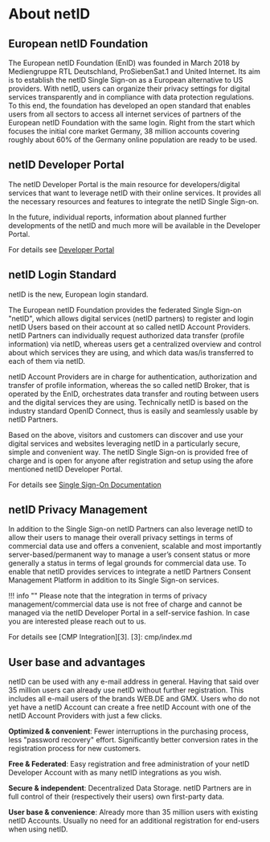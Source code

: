 # About netID

## European netID Foundation

The European netID Foundation (EnID) was founded in March 2018 by Mediengruppe RTL Deutschland, ProSiebenSat.1 and United Internet. Its aim is to establish the netID Single Sign-on as a European alternative to US providers. With netID, users can organize their privacy settings for digital services transparently and in compliance with data protection regulations. To this end, the foundation has developed an open standard that enables users from all sectors to access all internet services of partners of the European netID Foundation with the same login. Right from the start which focuses the initial core market Germany, 38 million accounts covering roughly about 60% of the Germany online population are ready to be used.

## netID Developer Portal

The netID Developer Portal is the main resource for developers/digital services that want to leverage netID with their online services. It provides all the necessary resources and features to integrate the netID Single Sign-on.

In the future, individual reports, information about planned further developments of the netID and much more will be available in the Developer Portal.

For details see [Developer Portal](devportal/)

## netID Login Standard

netID is the new, European login standard.

The European netID Foundation provides the federated Single Sign-on "netID", which allows digital services (netID partners) to register and login netID Users based on their account at so called netID Account Providers. netID Partners can individually request authorized data transfer (profile information) via netID, whereas users get a centralized overview and control about which services they are using, and which data was/is transferred to each of them via netID.

netID Account Providers are in charge for authentication, authorization and transfer of profile information, whereas the so called netID Broker, that is operated by the EnID, orchestrates data transfer and routing between users and the digital services they are using. Technically netID is based on the industry standard OpenID Connect, thus is easily and seamlessly usable by netID Partners.

 Based on the above, visitors and customers can discover and use your digital services and websites leveraging netID in a particularly secure, simple and convenient way. The netID Single Sign-on is provided free of charge and is open for anyone after registration and setup using the afore mentioned netID Developer Portal.

For details see [Single Sign-On Documentation](sso/)

## netID Privacy Management

In addition to the Single Sign-on netID Partners can also leverage netID to allow their users to manage their overall privacy settings in terms of commercial data use and offers a convenient, scalable and most importantly server-based/permanent way to manage a user’s consent status or more generally a status in terms of legal grounds for commercial data use. To enable that netID provides services to integrate a netID Partners Consent Management Platform in addition to its Single Sign-on services.

!!! info  ""
    Please note that the integration in terms of privacy management/commercial data use is not free of charge and cannot be managed via the netID Developer Portal in a self-service fashion. In case you are interested please reach out to us.

For details see [CMP Integration][3].
[3]: cmp/index.md

## User base and advantages

netID can be used with any e-mail address in general. Having that said over 35 million users can already use netID without further registration. This includes all e-mail users of the brands WEB.DE and GMX. Users who do not yet have a netID Account can create a free netID Account with one of the netID Account Providers with just a few clicks.

**Optimized & convenient**: Fewer interruptions in the purchasing process, less "password recovery" effort. Significantly better conversion rates in the registration process for new customers.

**Free & Federated**: Easy registration and free administration of your netID Developer Account with as many netID integrations as you wish.

**Secure & independent**: Decentralized Data Storage. netID Partners are in full control of their (respectively their users) own first-party data.

**User base & convenience**: Already more than 35 million users with existing netID Accounts. Usually no need for an additional registration for end-users when using netID.
